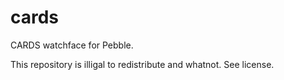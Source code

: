 cards
=====

CARDS watchface for Pebble.

This repository is illigal to redistribute and whatnot. See license. 
